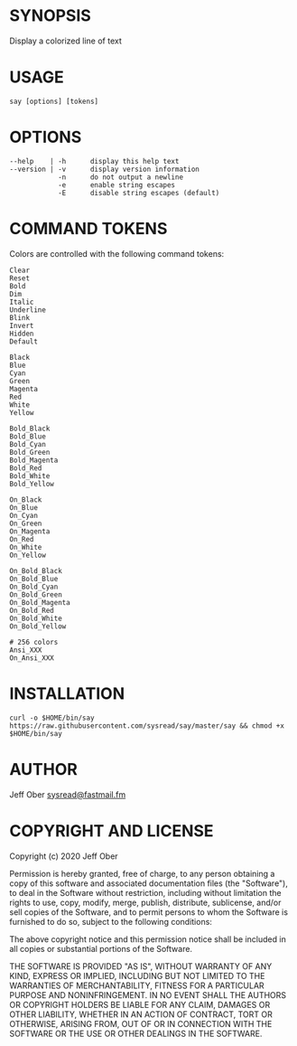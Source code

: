 # SYNOPSIS

Display a colorized line of text

# USAGE

    say [options] [tokens]

# OPTIONS

    --help    | -h      display this help text
    --version | -v      display version information
                -n      do not output a newline
                -e      enable string escapes
                -E      disable string escapes (default)

# COMMAND TOKENS

Colors are controlled with the following command tokens:

    Clear
    Reset
    Bold
    Dim
    Italic
    Underline
    Blink
    Invert
    Hidden
    Default

    Black
    Blue
    Cyan
    Green
    Magenta
    Red
    White
    Yellow

    Bold_Black
    Bold_Blue
    Bold_Cyan
    Bold_Green
    Bold_Magenta
    Bold_Red
    Bold_White
    Bold_Yellow

    On_Black
    On_Blue
    On_Cyan
    On_Green
    On_Magenta
    On_Red
    On_White
    On_Yellow

    On_Bold_Black
    On_Bold_Blue
    On_Bold_Cyan
    On_Bold_Green
    On_Bold_Magenta
    On_Bold_Red
    On_Bold_White
    On_Bold_Yellow

    # 256 colors
    Ansi_XXX
    On_Ansi_XXX

# INSTALLATION

    curl -o $HOME/bin/say https://raw.githubusercontent.com/sysread/say/master/say && chmod +x $HOME/bin/say

# AUTHOR

Jeff Ober <sysread@fastmail.fm>

# COPYRIGHT AND LICENSE

Copyright (c) 2020 Jeff Ober

Permission is hereby granted, free of charge, to any person obtaining a copy
of this software and associated documentation files (the "Software"), to deal
in the Software without restriction, including without limitation the rights
to use, copy, modify, merge, publish, distribute, sublicense, and/or sell
copies of the Software, and to permit persons to whom the Software is
furnished to do so, subject to the following conditions:

The above copyright notice and this permission notice shall be included in all
copies or substantial portions of the Software.

THE SOFTWARE IS PROVIDED "AS IS", WITHOUT WARRANTY OF ANY KIND, EXPRESS OR
IMPLIED, INCLUDING BUT NOT LIMITED TO THE WARRANTIES OF MERCHANTABILITY,
FITNESS FOR A PARTICULAR PURPOSE AND NONINFRINGEMENT. IN NO EVENT SHALL THE
AUTHORS OR COPYRIGHT HOLDERS BE LIABLE FOR ANY CLAIM, DAMAGES OR OTHER
LIABILITY, WHETHER IN AN ACTION OF CONTRACT, TORT OR OTHERWISE, ARISING FROM,
OUT OF OR IN CONNECTION WITH THE SOFTWARE OR THE USE OR OTHER DEALINGS IN THE
SOFTWARE.
